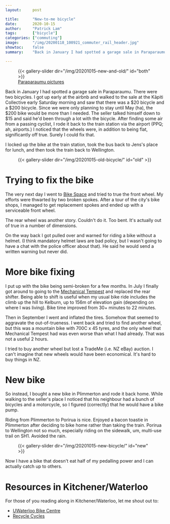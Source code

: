 ```yaml
---
layout:     post

title:      "New-to-me bicycle"
date:       2020-10-15
author:     "Patrick Lam"
tags:       ["bicycle"]
categories: ["commuting"]
image:      "/img/20200118_100921_commuter_rail_header.jpg"
showtoc:    false
summary:    "Back in January I had spotted a garage sale in Paraparaumu. There were two bicycles. I got up early at the airbnb and walked to the sale at the Kāpiti Collective early Saturday morning and saw that there was a $20 bicycle and a $200 bicycle. [... Some months later,] I bought a new bike in Plimmerton and rode it back home. While walking to the seller's place I noticed that his neighbour had a bunch of bicycles and a motorcycle, so I figured (correctly) that he would have a bike pump. [...]"

---
```


<figure>
{{< gallery-slider dir="/img/20201015-new-and-old/" id="both" >}}
<figcaption><a href="https://gallery.patricklam.ca/index.php?/category/1247">Paraparaumu pictures</a></figcaption>
</figure>


Back in January I had spotted a garage sale in Paraparaumu. There were
two bicycles. I got up early at the airbnb and walked to the sale at
the Kāpiti Collective early Saturday morning and saw that there was a
$20 bicycle and a $200 bicycle.  Since we were only planning to stay
until May (ha), the $200 bike would be more than I needed. The seller
talked himself down to $15 and said he'd been through a lot with the
bicycle. After finding some air from a passing cyclist, I rode it back
to the train station via the airport (PPQ; ah, airports.) I noticed that the
wheels were, in addition to being flat, significantly off true. Surely
I could fix that.

I locked up the bike at the train station, took the bus back to Jens's
place for lunch, and then took the train back to Wellington.

<figure>
{{< gallery-slider dir="/img/20201015-old-bicycle/" id="old" >}}
</figure>

# Trying to fix the bike

The very next day I went to <a
href="https://www.facebook.com/WellingtonBikeSpace/">Bike Space</a>
and tried to true the front wheel. My efforts were thwarted by two
broken spokes. After a tour of the city's bike shops, I managed to
get replacement spokes and ended up with a serviceable front wheel.

The rear wheel was another story. Couldn't do it. Too bent. It's actually
out of true in a number of dimensions.

On the way back I got pulled over and warned for riding a bike without
a helmet.  (I think mandatory helmet laws are bad policy, but I wasn't
going to have a chat with the police officer about that). He said he
would send a written warning but never did.

# More bike fixing

I put up with the bike being semi-broken for a few months.
In July I finally got around to going to the <a href="https://tempest.nz/">Mechanical Tempest</a> and replaced the rear shifter. Being able to shift is useful when my
usual bike ride includes the climb up the hill to Kelburn, up to 156m
of elevation gain (depending on where I was living). Bike time improved from
30+ minutes to 22 minutes.

Then in September I went and inflated the tires. Somehow that seemed to
aggravate the out-of-trueness. I went back and tried to find another
wheel, but this was a mountain bike with 700C x 45 tyres,
and the only wheel that Mechanical Tempest had was even worse
than what I had already. That was not a useful 2 hours.

I tried to buy another wheel but lost a TradeMe (i.e. NZ eBay) auction.
I can't imagine that new wheels would have been economical. It's hard to buy
things in NZ.

# New bike

So instead, I bought a new bike in Plimmerton and rode it back
home. While walking to the seller's place I noticed that his neighbour
had a bunch of bicycles and a motorcycle, so I figured (correctly) that
he would have a bike pump.

Riding from Plimmerton to Porirua is nice. Enjoyed
a bacon toastie in Plimmerton after deciding to bike home rather
than taking the train. Porirua to
Wellington not so much, especially riding on the sidewalk, um,
multi-use trail on SH1. Avoided the rain.

<figure>
{{< gallery-slider dir="/img/20201015-new-bicycle/" id="new" >}}
</figure>

Now I have a bike that doesn't eat half of my pedalling power
and I can actually catch up to others.

# Resources in Kitchener/Waterloo

For those of you reading along in Kitchener/Waterloo, let me shout out to:

* <a href="https://wusa.ca/services/bike-centre">UWaterloo Bike Centre</a>
* <a href="https://www.theworkingcentre.org/recycle-cycles/153">Recycle Cycles</a>



